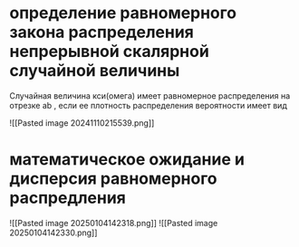 # определение равномерного закона распределения непрерывной скалярной случайной величины

Случайная величина кси(омега) имеет равномерное распределения на отрезке ab , если ее плотность распределения вероятности имеет вид  

![[Pasted image 20241110215539.png]]

# математическое ожидание и дисперсия равномерного распредления
![[Pasted image 20250104142318.png]]
![[Pasted image 20250104142330.png]]